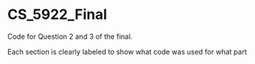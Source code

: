 # CS_5922_Final
Code for Question 2 and 3 of the final. 

Each section is clearly labeled to show what code was used for what part
